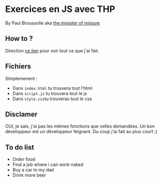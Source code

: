 # Exercices en JS avec THP
By Paul Broussolle aka <a href="https://www.youtube.com/watch?v=SSK2SrPU5hs&lc=z12ef5qpowijv1y4t04chvdrisenerehqb0">the minister of mixture</a>
## How to ?
Direction <a href="https://cdn.rawgit.com/paul00b/js_j1/1855dd6b/index.html">ce lien</a> pour voir tout ce que j'ai fait.
## Fichiers
Simplemenent :
- Dans `index.html` tu trouvera tout l'html
- Dans `script.js` tu trouvera tout le js
- Dans `style.css`tu trouveras tout le css 

## Disclamer
OUI, je sais, j'ai pas les mêmes fonctions que celles demandées. Un bon développeur est un développeur feignant. Du coup j'ai fait au plus court ;)

## To do list
* Order food
* Find a job where i can work naked
* Buy a car to my dad
* Drink more beer

